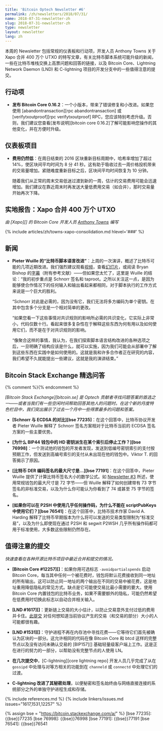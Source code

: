 ```yaml
---
title: 'Bitcoin Optech Newsletter #6'
permalink: /zh/newsletters/2018/07/31/
name: 2018-07-31-newsletter-zh
slug: 2018-07-31-newsletter-zh
type: newsletter
layout: newsletter
lang: zh
---
```

本周的 Newsletter 包括常规的仪表板和行动项，开发人员 Anthony Towns 关于 Xapo 合并 400 万个 UTXO 的特写文章，有关比特币脚本系统可能升级的新闻，一些在比特币堆栈交换上高票问题和回答的链接，以及 Bitcoin Core、Lightning Network Daemon (LND) 和 C-lightning 项目的开发分支中的一些值得注意的提交。

## 行动项

- **<!--bitcoin-core-0.16.2-released-->发布 Bitcoin Core 0.16.2**：一个小版本，带来了错误修复和小改进。如果您使用 [abandontransaction][rpc abandontransaction] 或 [verifytxoutproof][rpc verifytxoutproof] RPC，您应该特别考虑升级。否则，我们建议您查看[发布说明][bitcoin core 0.16.2]了解可能影响您操作的其他变化，并在方便时升级。

## 仪表板项目

- **<!--fees-still-low-->费用仍然低**：在周日结束的 2016 区块重新目标周期中，哈希率增加了超过14%，使区块间平均时间为 8 分 41 秒。这有助于吸收过去一周价格投机带来的交易量增加。紧随难度重新目标之后，区块间平均时间恢复为 10 分钟。

  随着我们从正常的周末交易低迷过渡到新的一周，估计的交易费用可能会迅速增加。我们建议在靠近周末时再发送大量低费用交易（如合并），那时交易量开始再次下降。

## 实地报告：Xapo 合并 400 万个 UTXO

*由 [Xapo][] 的 Bitcoin Core 开发人员 [Anthony Towns](https://twitter.com/ajtowns) 编写*

{% include articles/zh/towns-xapo-consolidation.md hlevel='###' %}

## 新闻

- **<!--improvements-in-the-bitcoin-scripting-language-->Pieter Wuille 的“比特币脚本语言改进”**：上周的一次演讲，概述了比特币可能的几项近期改进。我们强烈建议观看[视频][sfdev video]，查看[幻灯片][sipa slides]，或阅读 Bryan Bishop 的[字幕][kanzure transcript]（附有参考文献）——但如果您太忙了，这里是 Wuille 的结论：“我的初步重点是 Schnorr 签名和 taproot。之所以关注这一点，是因为能够使合作情况下的任何输入和输出看起来都相同，对于脚本执行的工作方式来说是一个巨大的胜利。

    “Schnorr 对此是必需的，因为没有它，我们无法将多方编码为单个密钥。在其中包含多个分支是一个相对简单的更改。

    “如果您看一下这些事情对共识规则的影响所必需的共识变化，它实际上非常小，代码仅数十行。看起来很多复杂性在于解释这些东西为何有用以及如何使用它们，而不是在于对共识规则的影响。

    “像聚合这样的事情，我认为，在我们探索脚本语言结构改进的各种选项之后，一旦明确了结构应该是什么，就可以实施，因为我们可能会从部署中了解到这些东西在实践中是如何使用的。这就是我和许多合作者正在研究的内容，我们希望不久就能提出一些建议，这就是我的演讲结束。”

[sfdev video]: https://www.youtube.com/watch?v=YSUVRj8iznU
[sipa slides]: https://prezi.com/view/YkJwE7LYJzAzJw9g1bWV/
[kanzure transcript]: http://diyhpl.us/wiki/transcripts/sf-bitcoin-meetup/2018-07-09-taproot-schnorr-signatures-and-sighash-noinput-oh-my/

## Bitcoin Stack Exchange 精选问答

{% comment %}<!--
https://bitcoin.stackexchange.com/search?tab=votes&q=created%3a1m..%20is%3aanswer
-->{% endcomment %}

*[Bitcoin Stack Exchange][bitcoin.se] 是 Optech 贡献者寻找问题答案的首选之一——或者当我们有一些空闲时间帮助回答其他人的问题时。在这个新的月度特色栏目中，我们突出展示了过去一个月中一些得票最多的问题和答案。*

- **<!--schnorr-versus-ecdsa-->[Schnorr 与 ECDSA 的对比][bse 77235]**：在这个回答中，比特币协议开发者 Pieter Wuille 解释了 Schnorr 签名方案相对于比特币当前的 ECDSA 签名方案的一些主要优势。

- **<!--why-does-hd-key-derivation-stop-working-->[为什么 BIP44 钱包中的 HD 密钥派生在某个索引后停止工作？][bse 76998]**：一个测试他的钱包的开发者发现，发送到低编号密钥索引的支付按预期工作，但发送到高编号索引的支付从未出现在他的钱包中。Viktor T. 的回答揭示了原因。

- **<!--the-maximum-size-of-a-bitcoin-->[比特币 DER 编码签名的最大尺寸是...][bse 77191]**：在这个回答中，Pieter Wuille 提供了计算比特币签名大小的数学公式。如 [Newsletter #3][] 所述，使用常规钱包的最大尺寸是 72 字节——但 Wuille 解释了如何创建带有 73 字节签名的非标准交易，以及为什么你可能认为你看到了 74 或甚至 75 字节的签名。

- **<!--if-you-can-use-almost-any-opcode-->[如果你可以在 P2SH 中使用几乎任何操作码，为什么不能在 scriptPubKeys 中使用它们？][bse 76541]**：在这个回答中，比特币技术作家 David A. Harding 解释了比特币早期版本为什么将可以发送的交易类型限制为“标准交易”，以及为什么即使现在通过 P2SH 和 segwit P2WSH 几乎所有操作码都可用于标准使用，大多数这些限制仍然存在。

[Newsletter #3]: /zh/newsletters/2018/07/10/

## 值得注意的提交

*快速查看在各种开源比特币项目中最近合并和提交的情况。*

- **<!--bitcoin-core-12257-->[Bitcoin Core #12257][]**：如果你用可选标志 `-avoidpartialspends` 启动 Bitcoin Core，每当其中任何一个被花费时，钱包将默认花费接收到同一地址的所有输出。这可以防止同一地址的两个输出在不同的交易中被花费，这是地址重用降低隐私的常见方式。缺点是它可能使交易比最小需要的要大。使用 Bitcoin Core 内置钱包的比特币业务，如果不需要额外的隐私，可能仍然希望在低费用时切换此标志以自动合并相关输入。

- **<!--lnd-1617-->[LND #1617][]**：更新链上交易的大小估计，以防止交易意外支付过低的费用并卡住。[此提交][lnd ee2f2573c1b1b33288d05ba59a1e8ef9e8fb621c] 对任何想知道当前协议产生的交易（和交易的部分）大小的人可能都很有趣。

- **<!--lnd-1531-->[LND #1531][]**：守护进程不再在内存池中寻找花费——它等待它们首先被确认为区块的一部分。这允许相同的代码在像 Bitcoin Core 和 btcd 这样的完整节点以及没有访问未确认交易的 [BIP157][] 基础轻量级客户端上工作。这是正在进行的努力的一部分，以帮助没有完整节点的人使用 LN。

- **<!--in-several-commits-->在几次提交中**，[C-lightning][core lightning repo] 开发人员几乎完成了从在 `gossipd` 中处理与对等方相关的功能到在 `channeld` 或 `connectd` 中处理它们的过渡。

- **<!--c-lightning-has-improved-->C-lightning 改进了其秘密处理**，以便秘密和签名始终由与网络直接连接的系统部分之外的单独守护进程生成和存储。

{% include references.md %}
{% include linkers/issues.md issues="1617,1531,12257" %}

{% assign bse = "https://bitcoin.stackexchange.com/a/" %}
[bse 77235]: {{bse}}77235
[bse 76998]: {{bse}}76998
[bse 77191]: {{bse}}77191
[bse 76541]: {{bse}}76541

[lnd ee2f2573c1b1b33288d05ba59a1e8ef9e8fb621c]: https://github.com/lightningnetwork/lnd/commit/ee2f2573c1b1b33288d05ba59a1e8ef9e8fb621c
